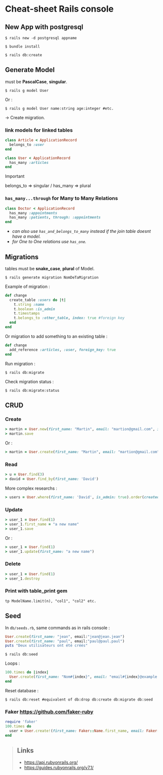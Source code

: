 # Cheat-sheet Rails console

## New App with postgresql
```Shell
$ rails new -d postgresql appname
```
```Shell
$ bundle install
```
```Shell
$ rails db:create
```
## Generate Model
must be **PascalCase**, **singular**.
```Shell
$ rails g model User
```
Or :
```Shell
$ rails g model User name:string age:integer #etc.
```
-> Create migration.
### link models for linked tables
```ruby
class Article < ApplicationRecord
  belongs_to :user
end
```
```ruby
class User < ApplicationRecord
  has_many :articles
end
```
> [!IMPORTANT]
> belongs_to => singular / has_many => plural
### `has_many...through` for Many to Many Relations
```ruby
class Doctor < ApplicationRecord
  has_many :appointments
  has_many :patients, through: :appointments
end
```
+ *can also use `has_and_belongs_to_many` instead if the join table doesnt have a model.*
+ *for One to One relations use `has_one`.*

## Migrations
tables must be **snake_case**, **plural** of Model.
```Shell
$ rails generate migration NomDeTaMigration
```
Example of migration :
```ruby
def change
  create_table :users do |t|
    t.string :name
    t.boolean :is_admin
    t.timestamps
    t.belongs_to :other_table, index: true #foreign key
  end
end
```
Or migration to add something to an existing table :
```ruby
def change
  add_reference :articles, :user, foreign_key: true
end
```
Run migration :
```Shell
$ rails db:migrate
```
Check migration status :
```Shell
$ rails db:migrate:status
```
## CRUD
### Create
```ruby
> martin = User.new(first_name: "Martin", email: "martion@gmail.com", is_admin: true)
> martin.save
```
Or :
```ruby
> martin = User.create(first_name: "Martin", email: "martion@gmail.com", is_admin: true)
```

### Read
```ruby
> u = User.find(3)
> david = User.find_by(first_name: 'David')
```
More complex researchs :
```ruby
> users = User.where(first_name: 'David', is_admin: true).order(created_at: :desc)
```

### Update
```ruby
> user_1 = User.find(1)
> user_1.first_name = "a new name"
> user_1.save
```
Or :
```ruby
> user_1 = User.find(1)
> user_1.update(first_name: "a new name")
```

### Delete
```ruby
> user_1 = User.find(1)
> user_1.destroy
```

### Print with table_print gem
```Shell
tp ModelName.limit(n), "col1", "col2" etc.
```

## Seed
In `db/seeds.rb`, same commands as in rails console :
```ruby
User.create(first_name: "jean", email:"jean@jean.jean")
User.create(first_name: "paul", email:"paul@paul.paul")
puts "Deux utilisateurs ont été créés"
```
```Shell
$ rails db:seed
```
Loops : 
```ruby
100.times do |index|
  User.create(first_name: "Nom#{index}", email: "email#{index}@example.com")
end
```
Reset database :
```Shell
$ rails db:reset #equivalent of db:drop db:create db:migrate db:seed
```

### Faker https://github.com/faker-ruby
```ruby
require 'faker'
100.times do
  user = User.create!(first_name: Faker::Name.first_name, email: Faker::Internet.email)
end
```
> ## Links
> + https://api.rubyonrails.org/
> + https://guides.rubyonrails.org/v7.1/